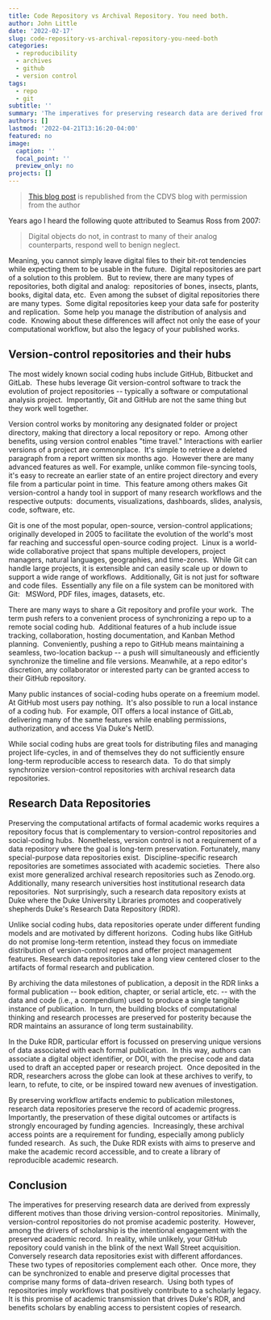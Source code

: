 ```yaml
---
title: Code Repository vs Archival Repository. You need both.
author: John Little
date: '2022-02-17'
slug: code-repository-vs-archival-repository-you-need-both
categories:
  - reproducibility
  - archives
  - github
  - version control
tags:
  - repo
  - git
subtitle: ''
summary: 'The imperatives for preserving research data are derived from expressly different motives than those driving version-control repositories.'
authors: []
lastmod: '2022-04-21T13:16:20-04:00'
featured: no
image:
  caption: ''
  focal_point: ''
  preview_only: no
projects: []
---
```


> [This blog post](https://blogs.library.duke.edu/data/2022/02/17/code-repository-vs-archival-repository-you-need-both/) is republished from the CDVS blog with permission from the author

Years ago I heard the following quote attributed to Seamus Ross from 2007:

> Digital objects do not, in contrast to many of their analog counterparts, respond well to benign neglect. 

Meaning, you cannot simply leave digital files to their bit-rot tendencies while expecting them to be usable in the future.  Digital repositories are part of a solution to this problem.  But to review, there are many types of repositories, both digital and analog:  repositories of bones, insects, plants, books, digital data, etc.  Even among the subset of digital repositories there are many types.  Some digital repositories keep your data safe for posterity and replication.  Some help you manage the distribution of analysis and code.  Knowing about these differences will affect not only the ease of your computational workflow, but also the legacy of your published works.

## Version-control repositories and their hubs

The most widely known social coding hubs include GitHub, Bitbucket and GitLab.  These hubs leverage Git version-control software to track the evolution of project repositories -- typically a software or computational analysis project.  Importantly, Git and GitHub are not the same thing but they work well together.

Version control works by monitoring any designated folder or project directory, making that directory a local repository or repo.  Among other benefits, using version control enables "time travel." Interactions with earlier versions of a project are commonplace.  It's simple to retrieve a deleted paragraph from a report written six months ago.  However there are many advanced features as well. For example, unlike common file-syncing tools, it's easy to recreate an earlier state of an entire project directory and every file from a particular point in time.  This feature among others makes Git version-control a handy tool in support of many research workflows and the respective outputs:  documents, visualizations, dashboards, slides, analysis, code, software, etc.

Git is one of the most popular, open-source, version-control applications; originally developed in 2005 to facilitate the evolution of the world's most far reaching and successful open-source coding project.  Linux is a world-wide collaborative project that spans multiple developers, project managers, natural languages, geographies, and time-zones.  While Git can handle large projects, it is extensible and can easily scale up or down to support a wide range of workflows.  Additionally, Git is not just for software and code files.  Essentially any file on a file system can be monitored with Git:   MSWord, PDF files, images, datasets, etc. 

There are many ways to share a Git repository and profile your work.  The term push refers to a convenient process of synchronizing a repo up to a remote social coding hub.  Additional features of a hub include issue tracking, collaboration, hosting documentation, and Kanban Method planning.  Conveniently, pushing a repo to GitHub means maintaining a seamless, two-location backup -- a push will simultaneously and efficiently synchronize the timeline and file versions. Meanwhile, at a repo editor's discretion, any collaborator or interested party can be granted access to their GitHub repository.

Many public instances of social-coding hubs operate on a freemium model.  At GitHub most users pay nothing.  It's also possible to run a local instance of a coding hub.  For example, OIT offers a local instance of GitLab, delivering many of the same features while enabling permissions, authorization, and access Via Duke's NetID.

While social coding hubs are great tools for distributing files and managing project life-cycles, in and of themselves they do not sufficiently ensure long-term reproducible access to research data.  To do that simply synchronize version-control repositories with archival research data repositories.

## Research Data Repositories

Preserving the computational artifacts of formal academic works requires a repository focus that is complementary to version-control repositories and social-coding hubs.  Nonetheless, version control is not a requirement of a data repository where the goal is long-term preservation. Fortunately, many special-purpose data repositories exist.  Discipline-specific research repositories are sometimes associated with academic societies.  There also exist more generalized archival research repositories such as Zenodo.org.  Additionally, many research universities host institutional research data repositories.  Not surprisingly, such a research data repository exists at Duke where the Duke University Libraries promotes and cooperatively shepherds Duke's Research Data Repository (RDR).

Unlike social coding hubs, data repositories operate under different funding models and are motivated by different horizons.  Coding hubs like GitHub do not promise long-term retention, instead they focus on immediate distribution of version-control repos and offer project management features. Research data repositories take a long view centered closer to the artifacts of formal research and publication.

By archiving the data milestones of publication, a deposit in the RDR links a formal publication -- book edition, chapter, or serial article, etc. -- with the data and code (i.e., a compendium) used to produce a single tangible instance of publication.  In turn, the building blocks of computational thinking and research processes are preserved for posterity because the RDR maintains an assurance of long term sustainability.

In the Duke RDR, particular effort is focussed on preserving unique versions of data associated with each formal publication.  In this way, authors can associate a digital object identifier, or DOI, with the precise code and data used to draft an accepted paper or research project.  Once deposited in the RDR, researchers across the globe can look at these archives to verify, to learn, to refute, to cite, or be inspired toward new avenues of investigation.

By preserving workflow artifacts endemic to publication milestones, research data repositories preserve the record of academic progress.  Importantly, the preservation of these digital outcomes or artifacts is strongly encouraged by funding agencies.  Increasingly, these archival access points are a requirement for funding, especially among publicly funded research.  As such, the Duke RDR exists with aims to preserve and make the academic record accessible, and to create a library of reproducible academic research.

## Conclusion

The imperatives for preserving research data are derived from expressly different motives than those driving version-control repositories.  Minimally, version-control repositories do not promise academic posterity.  However, among the drivers of scholarship is the intentional engagement with the preserved academic record.  In reality, while unlikely, your GitHub repository could vanish in the blink of the next Wall Street acquisition. Conversely research data repositories exist with different affordances.  These two types of repositories complement each other.  Once more, they can be synchronized to enable and preserve digital processes that comprise many forms of data-driven research.  Using both types of repositories imply workflows that positively contribute to a scholarly legacy. It is this promise of academic transmission that drives Duke's RDR, and benefits scholars by enabling access to persistent copies of research.
